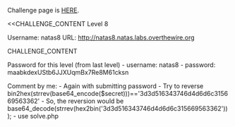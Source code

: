 Challenge page is <a href="http://www.overthewire.org/wargames/natas/natas8.shtml">HERE</a>.

<<CHALLENGE_CONTENT
Level 8

Username: natas8
URL:      http://natas8.natas.labs.overthewire.org

CHALLENGE_CONTENT

Password for this level (from last level)
	- username: natas8
	- password: maabkdexUStb6JJXUqmBx7Re8M61cksn

Comment by me:
	- Again with submitting password
	- Try to reverse bin2hex(strrev(base64_encode($secret)))=='3d3d516343746d4d6d6c315669563362'
	- So, the reversion would be
	base64_decode(strrev(hex2bin('3d3d516343746d4d6d6c315669563362')));
	- use solve.php